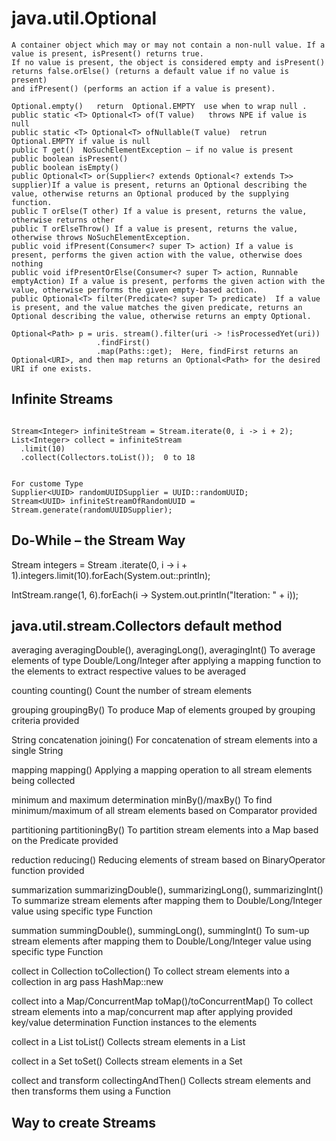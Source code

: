 # java.util.Optional
```
A container object which may or may not contain a non-null value. If a value is present, isPresent() returns true. 
If no value is present, the object is considered empty and isPresent() returns false.orElse() (returns a default value if no value is present)
and ifPresent() (performs an action if a value is present).

Optional.empty()   return  Optional.EMPTY  use when to wrap null .
public static <T> Optional<T> of(T value)   throws NPE if value is null
public static <T> Optional<T> ofNullable(T value)  retrun Optional.EMPTY if value is null
public T get()  NoSuchElementException – if no value is present
public boolean isPresent()
public boolean isEmpty()
public Optional<T> or(Supplier<? extends Optional<? extends T>> supplier)If a value is present, returns an Optional describing the value, otherwise returns an Optional produced by the supplying function.
public T orElse(T other) If a value is present, returns the value, otherwise returns other
public T orElseThrow() If a value is present, returns the value, otherwise throws NoSuchElementException.
public void ifPresent(Consumer<? super T> action) If a value is present, performs the given action with the value, otherwise does nothing
public void ifPresentOrElse(Consumer<? super T> action, Runnable emptyAction) If a value is present, performs the given action with the value, otherwise performs the given empty-based action.
public Optional<T> filter(Predicate<? super T> predicate)  If a value is present, and the value matches the given predicate, returns an Optional describing the value, otherwise returns an empty Optional.

Optional<Path> p = uris. stream().filter(uri -> !isProcessedYet(uri))
                   .findFirst()                   
                   .map(Paths::get);  Here, findFirst returns an Optional<URI>, and then map returns an Optional<Path> for the desired URI if one exists.

```

##  Infinite Streams 

```

Stream<Integer> infiniteStream = Stream.iterate(0, i -> i + 2);
List<Integer> collect = infiniteStream
  .limit(10)
  .collect(Collectors.toList());  0 to 18


For custome Type
Supplier<UUID> randomUUIDSupplier = UUID::randomUUID;
Stream<UUID> infiniteStreamOfRandomUUID = Stream.generate(randomUUIDSupplier);

```
## Do-While – the Stream Way
  Stream<Integer> integers = Stream
   .iterate(0, i -> i + 1).integers.limit(10).forEach(System.out::println);

  IntStream.range(1, 6).forEach(i -> System.out.println("Iteration: " + i));

##  java.util.stream.Collectors  default method 



averaging	              averagingDouble(), averagingLong(), averagingInt()	To average elements of type Double/Long/Integer after applying a mapping function to the elements to 
                        extract respective values to be averaged
                                  
counting	              counting()	Count the number of stream elements

grouping	              groupingBy()	To produce Map of elements grouped by grouping criteria provided

String concatenation	  joining()	For concatenation of stream elements into a single String

mapping	mapping()	      Applying a mapping operation to all stream elements being collected

minimum and maximum     determination	minBy()/maxBy()	   To find minimum/maximum of all stream elements based on Comparator provided

partitioning	          partitioningBy()	To partition stream elements into a Map based on the Predicate provided

reduction	              reducing()	Reducing elements of stream based on BinaryOperator function provided

summarization	          summarizingDouble(), summarizingLong(), summarizingInt()	To summarize stream elements after mapping them to Double/Long/Integer value
                        using specific type Function
                      
summation	              summingDouble(), summingLong(), summingInt()	To sum-up stream elements after mapping them to Double/Long/Integer value using specific type Function
                        
collect in Collection	  toCollection()	To collect stream elements into a collection in arg pass HashMap::new 
                      
collect                 into a Map/ConcurrentMap	toMap()/toConcurrentMap()	  To collect stream elements into a map/concurrent map after applying provided key/value determination 
                        Function instances to the elements
                      
collect in a List	      toList()	Collects stream elements in a List

collect in a Set	      toSet()	Collects stream elements in a Set

collect and transform	  collectingAndThen()	Collects stream elements and then transforms them using a Function


## Way to create  Streams 

